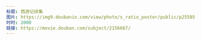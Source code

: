 ```yaml
---
标题: 西游记续集
图片: https://img9.doubanio.com/view/photo/s_ratio_poster/public/p2558580136.jpg
时时: 2000
链接: https://movie.douban.com/subject/2156667/
---
```

